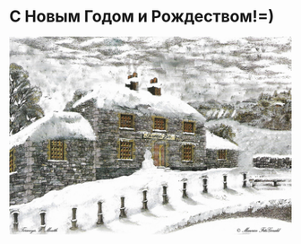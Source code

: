 # C Новым Годом и Рождеством!=)

[![Поздравляем!](03.jpg)](https://www.youtube.com/watch?v=9sDt-CY2_VQ)